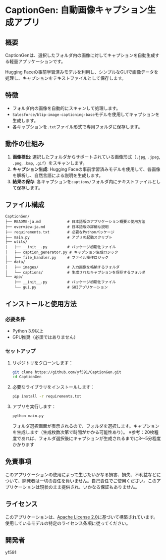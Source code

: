 # CaptionGen: 自動画像キャプション生成アプリ

## 概要
CaptionGenは、選択したフォルダ内の画像に対してキャプションを自動生成する軽量アプリケーションです。

Hugging Faceの事前学習済みモデルを利用し、シンプルなGUIで画像データを処理し、キャプションをテキストファイルとして保存します。


## 特徴
- フォルダ内の画像を自動的にスキャンして処理します。
- `Salesforce/blip-image-captioning-base`モデルを使用してキャプションを生成します。
- 各キャプションを`.txt`ファイル形式で専用フォルダに保存します。


## 動作の仕組み
1. **画像検出**: 選択したフォルダからサポートされている画像形式（`.jpg`, `.jpeg`, `.png`, `.bmp`, `.gif`）をスキャンします。
2. **キャプション生成**: Hugging Faceの事前学習済みモデルを使用して、各画像を解析し、自然言語による説明を生成します。
3. **結果の保存**: 各キャプションを`captions/`フォルダ内にテキストファイルとして保存します。


## ファイル構成
```
CaptionGen/
├── README-ja.md            # 日本語版のアプリケーション概要と使用方法
├── overview-ja.md          # 日本語版の詳細な説明
├── requirements.txt        # 必要なPythonパッケージ
├── main.py                 # アプリの起動スクリプト
├── utils/
│   ├── __init__.py         # パッケージ初期化ファイル
│   ├── caption_generator.py # キャプション生成ロジック
│   ├── file_handler.py     # ファイル操作ロジック
├── data/
│   ├── images/             # 入力画像を格納するフォルダ
│   └── captions/           # 生成されたキャプションを保存するフォルダ
└── app/
    ├── __init__.py         # パッケージ初期化ファイル
    └── gui.py              # GUIアプリケーション
```


## インストールと使用方法

### 必要条件
- Python 3.9以上
- GPU推奨（必須ではありません）


### セットアップ
1. リポジトリをクローンします：
   ```bash
   git clone https://github.com/yf591/CaptionGen.git
   cd CaptionGen
   ```

2. 必要なライブラリをインストールします：
   ```bash
   pip install -r requirements.txt
   ```

3. アプリを実行します：
   ```bash
   python main.py
   ```
   フォルダ選択画面が表示されるので、フォルダを選択します。キャプションを生成します（生成枚数次第で時間がかかる可能性あり）。
   ※参考：20枚程度であれば、フォルダ選択後にキャプションが生成されるまでに3～5分程度かかります


## 免責事項

このアプリケーションの使用によって生じたいかなる損害、損失、不利益などについて、開発者は一切の責任を負いません。自己責任でご使用ください。このアプリケーションは現状のまま提供され、いかなる保証もありません。


## ライセンス

このアプリケーションは、[Apache License 2.0](https://www.apache.org/licenses/LICENSE-2.0)に基づいて構築されています。使用しているモデルの特定のライセンス条項に従ってください。


## 開発者

yf591